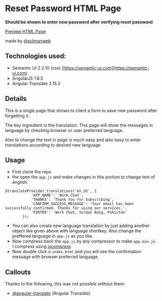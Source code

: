 # Reset Password HTML Page
**Should be shown to enter new password after verifying reset password**

[Preview HTML Page](https://htmlpreview.github.io/?https://github.com/sulmanweb/Email-Confirmation-Success-HTML/blob/master/index.html)

made by [@sulmanweb](https://twitter.com/sulmanweb)

## Technologies used:
- Semantic UI 2.2.10 (css) [https://semantic-ui.com](https://semantic-ui.com)
- AngularJS 1.6.5
- Angular Translate 2.15.2

## Details
This is a single page that shows to client a form to save new password after forgetting it.

The key ingredient is the translation. This page will show the messages in language by checking browser or user preferred language.

Also to change the text in page is much easy and also easy to enter translations according to desired new language. 

## Usage
- First clone the repo
- the open the `app.js` and make changes in this portion to change text of english:
```angularjs
$translateProvider.translations('en_US', {
            'APP_NAME': 'Work Chat',
            'THANKS': 'Thank You for Subscribing',
            'CONFIRM_SUCCESS_MESSAGE': 'Your email has been successfully confirmed. Thanks for using our services.',
            'FOOTER': 'Work Chat, Sulman Baig, Pakistan'
        });
```
- You can also create new language translation by just adding another object like given above with language shortkey. Also change the preffered language in `app.js` as you like.
- Now compress back the `app.js` by any compressor to make `app.min.js`. I compress using [jscompress](https://jscompress.com)
- Now double click o `index.html` and you will see the confirmation message with browser preferred language. 


## Callouts
Thanks to the following, this was not possible without them:

- [@angular-translate](https://github.com/angular-translate) (Angular Translate)
